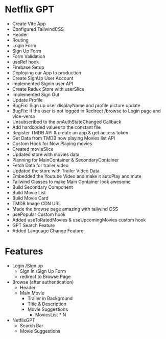 # Netflix GPT

- Create Vite App
- Configured TailwindCSS
- Header
- Routing
- Login Form
- Sign Up Form
- Form Validation
- useRef hook
- Firebase Setup
- Deploying our App to production
- Create SignUp User Account
- implemented Signin user API
- Create Redux Store with userSlice
- Implemented Sign Out
- Update Profile
- BugFix: Sign up user displayName and profile picture update
- BugFix: if the user is not logged in Redirect /browse to Login page and vice-versa
- Unsubscribed to the onAuthStateChanged Callback 
- Add hardcoded values to the constant file
- Register TMDB API & create an app & get access token
- Get Data from TMDB now playing Movies list API
- Custom Hook for Now Playing movies
- Created movieSlice
- Updated store with movies data
- Planning for MainContainer & SecondaryContainer
- Fetch Data for trailer video
- Updated the store with  Trailer Video Data
- Embedded the Youtube Video and make it autoPlay and mute
- Tailwind Classes to make Main Container look awesome
- Build Secondary Component
- Build Movie List
- Build Movie Card
- TMDB Image CDN URL
- Made the browse page amazing with tailwind CSS
- usePopular Custom hook
- Added useToRatedMovies & useUpcomingMovies custom hook
- GPT Search Feature
- Added Language Change Feature

# Features
- Login /Sign up
    - Sign In /Sign Up Form
    - redirect to Browse Page
- Browse (after authentication)
    - Header
    - Main Movie
        - Trailer in Background
        - Title & Description
        - Movie Suggestions
            - MoviesList * N
- NetflixGPT
    - Search Bar
    - Movie Suggestions